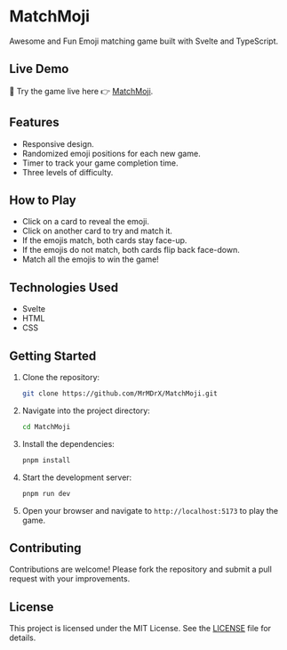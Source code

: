 # MatchMoji

Awesome and Fun Emoji matching game built with Svelte and TypeScript.

## Live Demo

🚀 Try the game live here 👉 [MatchMoji](https://match-moji.vercel.app/).

## Features

- Responsive design.
- Randomized emoji positions for each new game.
- Timer to track your game completion time.
- Three levels of difficulty.

## How to Play

- Click on a card to reveal the emoji.
- Click on another card to try and match it.
- If the emojis match, both cards stay face-up.
- If the emojis do not match, both cards flip back face-down.
- Match all the emojis to win the game!

## Technologies Used

- Svelte
- HTML
- CSS

## Getting Started

1. Clone the repository:

   ```bash
   git clone https://github.com/MrMDrX/MatchMoji.git
   ```

2. Navigate into the project directory:

   ```bash
   cd MatchMoji
   ```

3. Install the dependencies:

   ```bash
   pnpm install
   ```

4. Start the development server:

   ```bash
   pnpm run dev
   ```

5. Open your browser and navigate to `http://localhost:5173` to play the game.

## Contributing

Contributions are welcome! Please fork the repository and submit a pull request with your improvements.

## License

This project is licensed under the MIT License. See the [LICENSE](LICENSE.md) file for details.
